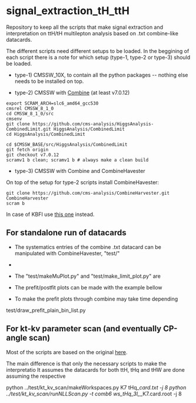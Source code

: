 # signal_extraction_tH_ttH

Repository to keep all the scripts that make signal extraction and interpretation on ttH/tH multilepton analysis based on .txt combine-like datacards. 

The different scripts need different setups to be loaded.
In the beggining of each script there is a note for which setup (type-1, type-2 or type-3) should be loaded.

* type-1) CMSSW_10X, to contain all the python packages -- nothing else needs to be installed on top.

* type-2) CMSSW with [Combine](https://github.com/cms-analysis/higgsanalysis-combinedlimit/wiki/gettingstarted#for-end-users-that-dont-need-to-commit-or-do-any-development
) (at least v7.0.12)

```
export SCRAM_ARCH=slc6_amd64_gcc530
cmsrel CMSSW_8_1_0
cd CMSSW_8_1_0/src 
cmsenv
git clone https://github.com/cms-analysis/HiggsAnalysis-CombinedLimit.git HiggsAnalysis/CombinedLimit
cd HiggsAnalysis/CombinedLimit

cd $CMSSW_BASE/src/HiggsAnalysis/CombinedLimit
git fetch origin
git checkout v7.0.12
scramv1 b clean; scramv1 b # always make a clean build
```

* type-3) CMSSW with Combine and CombineHavester

On top of the setup for type-2 scripts install CombineHavester: 

```
git clone https://github.com/cms-analysis/CombineHarvester.git CombineHarvester
scram b
```

In case of KBFI use [this one](https://github.com/HEP-KBFI/CombineHarvester) instead.

## For standalone run of datacards

* The systematics entries of the combine .txt datacard can be manipulated with CombineHavester, "test/"

* 

* The "test/makeMuPlot.py" and "test/make_limit_plot.py" are

* The prefit/postfit plots can be made with the example bellow



* To make the prefit plots through combine may take time depending

test/draw_prefit_plain_bin_list.py

## For kt-kv parameter scan (and eventually CP-angle scan)

Most of the scripts are based on the original [here](https://github.com/stiegerb/cmgtools-lite/tree/80X_M17_tHqJan30_bbcombination/TTHAnalysis/python/plotter/tHq-multilepton/signal_extraction). 

The main difference is that only the necessary scripts to make the interpretatio
It assumes the datacards for both ttH, tHq and tHW are done assuming the respective 

python ../test/kt_kv_scan/makeWorkspaces.py K7 tHq_*card.txt -j 8
python ../test/kt_kv_scan/runNLLScan.py -t comb6 ws_tHq_3l_*_K7.card.root -j 8